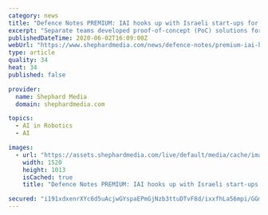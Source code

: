 ```yaml
---
category: news
title: "Defence Notes PREMIUM: IAI hooks up with Israeli start-ups for autonomous systems"
excerpt: "Separate teams developed proof-of-concept (PoC) solutions for robotics, autonomous vehicle operations and AI for space and satellite applications. IAI chose the three solutions based on ... The UK Defence and Science Accelerator (DASA) has extended its deadline for submissions to a biosensing competition which seeks to find innovative new proposals for"
publishedDateTime: 2020-06-02T16:09:00Z
webUrl: "https://www.shephardmedia.com/news/defence-notes/premium-iai-hooks-israeli-start-ups-autonomous-sys/"
type: article
quality: 34
heat: 34
published: false

provider:
  name: Shephard Media
  domain: shephardmedia.com

topics:
  - AI in Robotics
  - AI

images:
  - url: "https://assets.shephardmedia.com/live/default/media/cache/images/images/article/IAI_Carmel/be5cf09b50a6254afae6caf2542b90d6.jpg"
    width: 1520
    height: 1013
    isCached: true
    title: "Defence Notes PREMIUM: IAI hooks up with Israeli start-ups for autonomous systems"

secured: "i191xdxenrXYc6d5uAcjwGYspaEPmGjNzb3ttuDTvF8d/ixxfhLa56mpi/GGmvh4O8kUgJ7kLiLrMwDJPqfDbWVLiqidYcrbj1U8frFNbr1P07AXi7uuessE7LRF5F7PhWLg37COr60viQjazyCVtJMlc/65RrLup5GYYGcxLmwG8gWJMU3TyVu9nFJcY+Eaz1/gTt3DUZpcLa+Md40XLLfvxMzefawziLD5BBll/sc5/FN9mrkp08ClSMnjKXskrUgw9yP/SC0/x2o8T3Z6tLXQcYmscHjVcu1eRPLrruaGEZDIDlAh28fbfg/R7IWe;NjKMaMNxubeez97kJEdYSQ=="
---
```


